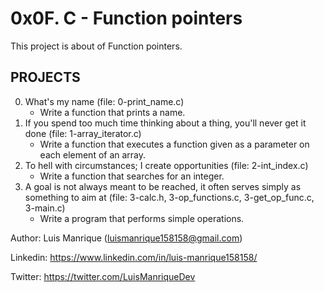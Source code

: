 # 0x0F. C - Function pointers
This project is about of Function pointers.
## PROJECTS
0. What's my name (file: 0-print_name.c)
	- Write a function that prints a name.
1. If you spend too much time thinking about a thing, you'll never get it done (file: 1-array_iterator.c)
	- Write a function that executes a function given as a parameter on each element of an array.
2. To hell with circumstances; I create opportunities (file: 2-int_index.c)
	- Write a function that searches for an integer.
3. A goal is not always meant to be reached, it often serves simply as something to aim at (file: 3-calc.h, 3-op_functions.c, 3-get_op_func.c, 3-main.c)
	- Write a program that performs simple operations.

Author: Luis Manrique (luismanrique158158@gmail.com)

Linkedin: https://www.linkedin.com/in/luis-manrique158158/

Twitter: https://twitter.com/LuisManriqueDev
